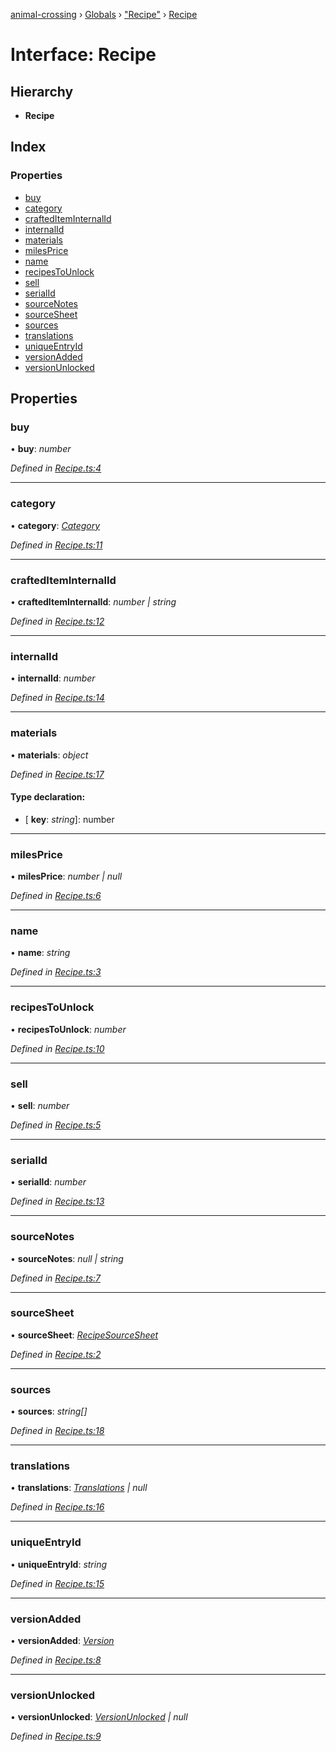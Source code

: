 [animal-crossing](../README.md) › [Globals](../globals.md) › ["Recipe"](../modules/_recipe_.md) › [Recipe](_recipe_.recipe.md)

# Interface: Recipe

## Hierarchy

* **Recipe**

## Index

### Properties

* [buy](_recipe_.recipe.md#buy)
* [category](_recipe_.recipe.md#category)
* [craftedItemInternalId](_recipe_.recipe.md#craftediteminternalid)
* [internalId](_recipe_.recipe.md#internalid)
* [materials](_recipe_.recipe.md#materials)
* [milesPrice](_recipe_.recipe.md#milesprice)
* [name](_recipe_.recipe.md#name)
* [recipesToUnlock](_recipe_.recipe.md#recipestounlock)
* [sell](_recipe_.recipe.md#sell)
* [serialId](_recipe_.recipe.md#serialid)
* [sourceNotes](_recipe_.recipe.md#sourcenotes)
* [sourceSheet](_recipe_.recipe.md#sourcesheet)
* [sources](_recipe_.recipe.md#sources)
* [translations](_recipe_.recipe.md#translations)
* [uniqueEntryId](_recipe_.recipe.md#uniqueentryid)
* [versionAdded](_recipe_.recipe.md#versionadded)
* [versionUnlocked](_recipe_.recipe.md#versionunlocked)

## Properties

###  buy

• **buy**: *number*

*Defined in [Recipe.ts:4](https://github.com/Norviah/animal-crossing/blob/13550bd/module/types/Recipe.ts#L4)*

___

###  category

• **category**: *[Category](../enums/_recipe_.category.md)*

*Defined in [Recipe.ts:11](https://github.com/Norviah/animal-crossing/blob/13550bd/module/types/Recipe.ts#L11)*

___

###  craftedItemInternalId

• **craftedItemInternalId**: *number | string*

*Defined in [Recipe.ts:12](https://github.com/Norviah/animal-crossing/blob/13550bd/module/types/Recipe.ts#L12)*

___

###  internalId

• **internalId**: *number*

*Defined in [Recipe.ts:14](https://github.com/Norviah/animal-crossing/blob/13550bd/module/types/Recipe.ts#L14)*

___

###  materials

• **materials**: *object*

*Defined in [Recipe.ts:17](https://github.com/Norviah/animal-crossing/blob/13550bd/module/types/Recipe.ts#L17)*

#### Type declaration:

* \[ **key**: *string*\]: number

___

###  milesPrice

• **milesPrice**: *number | null*

*Defined in [Recipe.ts:6](https://github.com/Norviah/animal-crossing/blob/13550bd/module/types/Recipe.ts#L6)*

___

###  name

• **name**: *string*

*Defined in [Recipe.ts:3](https://github.com/Norviah/animal-crossing/blob/13550bd/module/types/Recipe.ts#L3)*

___

###  recipesToUnlock

• **recipesToUnlock**: *number*

*Defined in [Recipe.ts:10](https://github.com/Norviah/animal-crossing/blob/13550bd/module/types/Recipe.ts#L10)*

___

###  sell

• **sell**: *number*

*Defined in [Recipe.ts:5](https://github.com/Norviah/animal-crossing/blob/13550bd/module/types/Recipe.ts#L5)*

___

###  serialId

• **serialId**: *number*

*Defined in [Recipe.ts:13](https://github.com/Norviah/animal-crossing/blob/13550bd/module/types/Recipe.ts#L13)*

___

###  sourceNotes

• **sourceNotes**: *null | string*

*Defined in [Recipe.ts:7](https://github.com/Norviah/animal-crossing/blob/13550bd/module/types/Recipe.ts#L7)*

___

###  sourceSheet

• **sourceSheet**: *[RecipeSourceSheet](../enums/_recipe_.recipesourcesheet.md)*

*Defined in [Recipe.ts:2](https://github.com/Norviah/animal-crossing/blob/13550bd/module/types/Recipe.ts#L2)*

___

###  sources

• **sources**: *string[]*

*Defined in [Recipe.ts:18](https://github.com/Norviah/animal-crossing/blob/13550bd/module/types/Recipe.ts#L18)*

___

###  translations

• **translations**: *[Translations](_recipe_.translations.md) | null*

*Defined in [Recipe.ts:16](https://github.com/Norviah/animal-crossing/blob/13550bd/module/types/Recipe.ts#L16)*

___

###  uniqueEntryId

• **uniqueEntryId**: *string*

*Defined in [Recipe.ts:15](https://github.com/Norviah/animal-crossing/blob/13550bd/module/types/Recipe.ts#L15)*

___

###  versionAdded

• **versionAdded**: *[Version](../enums/_recipe_.version.md)*

*Defined in [Recipe.ts:8](https://github.com/Norviah/animal-crossing/blob/13550bd/module/types/Recipe.ts#L8)*

___

###  versionUnlocked

• **versionUnlocked**: *[VersionUnlocked](../enums/_recipe_.versionunlocked.md) | null*

*Defined in [Recipe.ts:9](https://github.com/Norviah/animal-crossing/blob/13550bd/module/types/Recipe.ts#L9)*

